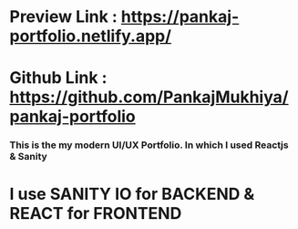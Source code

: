 #  Preview Link :   https://pankaj-portfolio.netlify.app/


#  Github Link :    https://github.com/PankajMukhiya/pankaj-portfolio

### This is the my modern UI/UX Portfolio. In which I used Reactjs & Sanity

# I use SANITY IO for BACKEND   & REACT for FRONTEND
